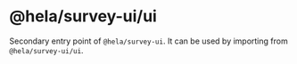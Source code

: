 # @hela/survey-ui/ui

Secondary entry point of `@hela/survey-ui`. It can be used by importing from `@hela/survey-ui/ui`.
